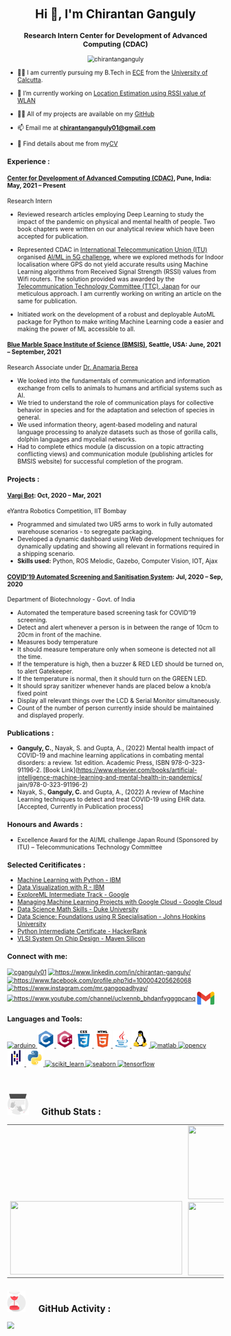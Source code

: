 <h1 align="center">Hi 👋, I'm Chirantan Ganguly</h1>
<h3 align="center">Research Intern Center for Development of Advanced Computing (CDAC)</h3>

<p align="center"> <img src="https://komarev.com/ghpvc/?username=ChirantanGanguly&label=Profile%20views&color=0e75b6&style=flat" alt="chirantanganguly" /> </p>


- 👨‍🎓 I am currently pursuing my B.Tech in [ECE](https://www.caluniv.ac.in/academic/rpe.html) from the [University of Calcutta](https://www.caluniv.ac.in/). 
  
- 🔭 I’m currently working on [Location Estimation using RSSI value of WLAN](https://github.com/ITU-AI-ML-in-5G-Challenge/CLAMP-ML5G-PS-016)

- 👨‍💻 All of my projects are available on my [GitHub](https://github.com/ChirantanGanguly)

- 📫 Email me at **chirantanganguly01@gmail.com**

- 📄 Find details about me from my[CV](https://chirantanganguly.github.io/)

<h3 align="left">Experience :</h3>

#### [Center for Development of Advanced Computing (CDAC)](https://www.cdac.in/), Pune, India: May, 2021 – Present <br>
Research Intern

- Reviewed research articles employing Deep Learning to study the impact of the pandemic on physical and mental health of people. Two book chapters were written on our analytical review which have been accepted for publication.

- Represented CDAC in [International Telecommunication Union (ITU)](https://www.itu.int/en/Pages/default.aspx) organised [AI/ML in 5G challenge](https://aiforgood.itu.int/about/aiml-in-5g-challenge/), where we explored methods for Indoor localisation where GPS do not yield accurate results using Machine Learning algorithms from Received Signal Strength (RSSI) values from Wifi routers. The solution provided was awarded by the [Telecommunication Technology Committee (TTC), Japan](https://www.ttc.or.jp/e) for our meticulous approach. I am currently working on writing an article on the same for publication.

- Initiated work on the development of a robust and deployable AutoML package for Python to make writing Machine Learning code a easier and making the power of ML  accessible to all.

#### [Blue Marble Space Institute of Science (BMSIS)](https://bmsis.org/), Seattle, USA: June, 2021 – September, 2021 <br>
Research Associate under [Dr. Anamaria Berea](https://www.linkedin.com/in/anamariaberea/)

- We looked into the fundamentals of communication and information exchange from cells to animals to humans and artificial systems such as AI.
- We tried to understand the role of communication plays for collective behavior in species and for the adaptation and selection of species in general.
- We used information theory, agent-based modeling and natural language processing to analyze datasets such as those of gorilla calls, dolphin languages and mycelial networks.
- Had to complete ethics module (a discussion on a topic attracting conflicting views) and communication module (publishing articles for BMSIS website) for successful completion of the program.

<h3 align="left">Projects :</h3>

#### [Vargi Bot](www.youtube.com/watch?v=QIGFrAWsTJA): Oct, 2020 – Mar, 2021 <br>
eYantra Robotics Competition, IIT Bombay

- Programmed and simulated two UR5 arms to work in fully automated warehouse scenarios - to segregate packaging.
- Developed a dynamic dashboard using Web development techniques for dynamically updating and showing all relevant in formations required in a shipping scenario.
- <b>Skills used:</b> Python, ROS Melodic, Gazebo, Computer Vision, IOT, Ajax


#### [COVID’19 Automated Screening and Sanitisation System](www.tinkercad.com/things/3I1yRh8UKWp): Jul, 2020 – Sep, 2020 <br>
Department of Biotechnology - Govt. of India

- Automated the temperature based screening task for COVID’19 screening.
- Detect and alert whenever a person is in between the range of 10cm to 20cm in front of the machine.
- Measures body temperature
- It should measure temperature only when someone is detected not all the time.
- If the temperature is high, then a buzzer & RED LED should be turned on, to alert Gatekeeper.
- If the temperature is normal, then it should turn on the GREEN LED.
- It should spray sanitizer whenever hands are placed below a knob/a fixed point
- Display all relevant things over the LCD & Serial Monitor simultaneously.
- Count of the number of person currently inside should be maintained and displayed properly.

<h3 align="left">Publications :</h3>

- <b>Ganguly, C.</b>, Nayak, S. and Gupta, A., (2022) Mental health impact of COVID-19 and machine learning applications in combating mental disorders: a review. 1st edition. Academic Press, ISBN 978-0-323-91196-2. [Book Link](https://www.elsevier.com/books/artificial-intelligence-machine-learning-and-mental-health-in-pandemics/
jain/978-0-323-91196-2)
- Nayak, S.,<b> Ganguly, C. </b>and Gupta, A., (2022) A review of Machine Learning techniques to detect and treat COVID-19 using EHR data. [Accepted, Currently in Publication process]

<h3 align="left">Honours and Awards :</h3>

- Excellence Award for the AI/ML challenge Japan Round (Sponsored by ITU) – Telecommunications Technology Committee

<h3 align="left">Selected Ceritificates :</h3>

- [Machine Learning with Python - IBM](https://www.credly.com/badges/06db0584-d882-48c0-abd1-55b48835f0bb/linked_in_profile)
- [Data Visualization with R - IBM](https://www.credly.com/badges/3210906d-0fa4-433c-838c-a310e43bb720/linked_in_profile)
- [ExploreML Intermediate Track - Google](https://www.linkedin.com/posts/chirantan-ganguly_explore-ml-certificate-of-completion-of-intermediate-activity-6617394363083390976-2Wi3)
- [Managing Machine Learning Projects with Google Cloud - Google Cloud](https://www.coursera.org/account/accomplishments/certificate/C2YREJQ9EMP5)
- [Data Science Math Skills - Duke University](https://www.coursera.org/account/accomplishments/certificate/RRGKLTYEQM8Z)
- [Data Science: Foundations using R Specialisation - Johns Hopkins University](https://www.coursera.org/account/accomplishments/specialization/certificate/Z5FUAAEDZ8J4)
- [Python Intermediate Certificate - HackerRank](https://www.hackerrank.com/certificates/e6cfab7c5974)
- [VLSI System On Chip Design - Maven Silicon](https://drive.google.com/file/d/1TSZ8qEHX7RGnUXgHt2Y16-_eYS_EtQJU/view)

<h3 align="left">Connect with me:</h3>
<p align="left">
<a href="https://twitter.com/CGanguly01" target="blank"><img align="center" src="https://raw.githubusercontent.com/rahuldkjain/github-profile-readme-generator/master/src/images/icons/Social/twitter.svg" alt="cganguly01" height="30" width="40" /></a>
<a href="https://www.linkedin.com/in/chirantan-ganguly/" target="blank"><img align="center" src="https://raw.githubusercontent.com/rahuldkjain/github-profile-readme-generator/master/src/images/icons/Social/linked-in-alt.svg" alt="https://www.linkedin.com/in/chirantan-ganguly/" height="30" width="40" /></a>
<a href="https://www.facebook.com/profile.php?id=100004205626068" target="blank"><img align="center" src="https://raw.githubusercontent.com/rahuldkjain/github-profile-readme-generator/master/src/images/icons/Social/facebook.svg" alt="https://www.facebook.com/profile.php?id=100004205626068" height="30" width="40" /></a>
<a href="https://instagram.com/mr.gangopadhyay/" target="blank"><img align="center" src="https://raw.githubusercontent.com/rahuldkjain/github-profile-readme-generator/master/src/images/icons/Social/instagram.svg" alt="https://www.instagram.com/mr.gangopadhyay/" height="30" width="40" /></a>
<a href="https://www.youtube.com/channel/uclxennb_bhdanfvgggpcanq" target="blank"><img align="center" src="https://raw.githubusercontent.com/rahuldkjain/github-profile-readme-generator/master/src/images/icons/Social/youtube.svg" alt="https://www.youtube.com/channel/uclxennb_bhdanfvgggpcanq" height="30" width="40" /></a>
<a href="mailto:chirantanganguly01@gmail.com" target="blank"><img align="center" src="https://github.com/ChirantanGanguly/ChirantanGanguly/blob/main/gmail%20thumb.png" height="30" width="40" /></a>
</p>

<h3 align="left">Languages and Tools:</h3>
<p align="left"> <a href="https://www.arduino.cc/" target="_blank" rel="noreferrer"> <img src="https://cdn.worldvectorlogo.com/logos/arduino-1.svg" alt="arduino" width="40" height="40"/> </a> <a href="https://www.cprogramming.com/" target="_blank" rel="noreferrer"> <img src="https://raw.githubusercontent.com/devicons/devicon/master/icons/c/c-original.svg" alt="c" width="40" height="40"/> </a> <a href="https://www.w3schools.com/cpp/" target="_blank" rel="noreferrer"> <img src="https://raw.githubusercontent.com/devicons/devicon/master/icons/cplusplus/cplusplus-original.svg" alt="cplusplus" width="40" height="40"/> </a> <a href="https://www.w3schools.com/css/" target="_blank" rel="noreferrer"> <img src="https://raw.githubusercontent.com/devicons/devicon/master/icons/css3/css3-original-wordmark.svg" alt="css3" width="40" height="40"/> </a> <a href="https://www.w3.org/html/" target="_blank" rel="noreferrer"> <img src="https://raw.githubusercontent.com/devicons/devicon/master/icons/html5/html5-original-wordmark.svg" alt="html5" width="40" height="40"/> </a> <a href="https://www.java.com" target="_blank" rel="noreferrer"> <img src="https://raw.githubusercontent.com/devicons/devicon/master/icons/java/java-original.svg" alt="java" width="40" height="40"/> </a> <a href="https://www.linux.org/" target="_blank" rel="noreferrer"> <img src="https://raw.githubusercontent.com/devicons/devicon/master/icons/linux/linux-original.svg" alt="linux" width="40" height="40"/> </a> <a href="https://www.mathworks.com/" target="_blank" rel="noreferrer"> <img src="https://upload.wikimedia.org/wikipedia/commons/2/21/Matlab_Logo.png" alt="matlab" width="40" height="40"/> </a> <a href="https://opencv.org/" target="_blank" rel="noreferrer"> <img src="https://www.vectorlogo.zone/logos/opencv/opencv-icon.svg" alt="opencv" width="40" height="40"/> </a> <a href="https://pandas.pydata.org/" target="_blank" rel="noreferrer"> <img src="https://raw.githubusercontent.com/devicons/devicon/2ae2a900d2f041da66e950e4d48052658d850630/icons/pandas/pandas-original.svg" alt="pandas" width="40" height="40"/> </a> <a href="https://www.python.org" target="_blank" rel="noreferrer"> <img src="https://raw.githubusercontent.com/devicons/devicon/master/icons/python/python-original.svg" alt="python" width="40" height="40"/> </a> <a href="https://scikit-learn.org/" target="_blank" rel="noreferrer"> <img src="https://upload.wikimedia.org/wikipedia/commons/0/05/Scikit_learn_logo_small.svg" alt="scikit_learn" width="40" height="40"/> </a> <a href="https://seaborn.pydata.org/" target="_blank" rel="noreferrer"> <img src="https://seaborn.pydata.org/_images/logo-mark-lightbg.svg" alt="seaborn" width="40" height="40"/> </a> <a href="https://www.tensorflow.org" target="_blank" rel="noreferrer"> <img src="https://www.vectorlogo.zone/logos/tensorflow/tensorflow-icon.svg" alt="tensorflow" width="40" height="40"/> </a> </p>


<br>
<h2 align=left>
<img src="https://raw.githubusercontent.com/Suvraneel/Suvraneel/master/res/laptop.gif" height="50" width= auto>
&nbsp;&nbsp;&nbsp;&nbsp;
Github Stats :
<br></h2>

<table>
  <tr>
    <td align="center">
      <img alt="" width="400" src="https://github.com/Suvraneel/ChirantanGanguly/blob/master/metrics.plugin.isocalendar.svg">
    </td>
    <td align="center" colspan="2">
        <img align="right" src ="https://github-readme-stats.vercel.app/api/top-langs/?username=ChirantanGanguly&layout=compact&hide_border=true&theme=vision-friendly-dark&langs_count=10&hide=jupyter%20notebook,tex,php" height="170px" width="360px">
    </td>
  </tr>
  <tr>
    <td align="center">
      <img alt="" width="400" src="https://github-readme-stats.vercel.app/api?username=ChirantanGanguly&show_icons=true&theme=radical" width="360px" height="170px" >
    </td>
    <td align="center">
        <img align="right" src ="https://github-readme-streak-stats.herokuapp.com?user=ChirantanGanguly&theme=vision-friendly-dark&hide_border=true" width="360px" height="170px">
    </td>
  </tr>
</table>

<h2 align="left">
<img src="https://raw.githubusercontent.com/Suvraneel/Suvraneel/master/res/hourglass1.gif" height="50" width= auto>
&nbsp;&nbsp;&nbsp;&nbsp;
GitHub Activity :
<br></h2>

<img src="https://activity-graph.herokuapp.com/graph?username=ChirantanGanguly&bg_color=000000&line=ffb812&area=true&color=8135fc&hide_border=true&hide_title=true">

